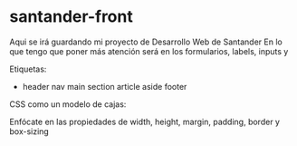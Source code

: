 # santander-front
Aqui se irá guardando mi proyecto de Desarrollo Web de Santander
En lo que tengo que poner más atención será en los formularios, labels, inputs y 

Etiquetas:
- header
nav
main
section
article
aside
footer

CSS como un modelo de cajas: 

Enfócate en las propiedades de width, height, margin, padding, border y box-sizing
